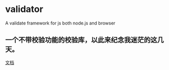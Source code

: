 # validator
A validate framework for js both node.js and browser

## 一个不带校验功能的校验库，以此来纪念我迷茫的这几天。
[文档](/doc/document.md)